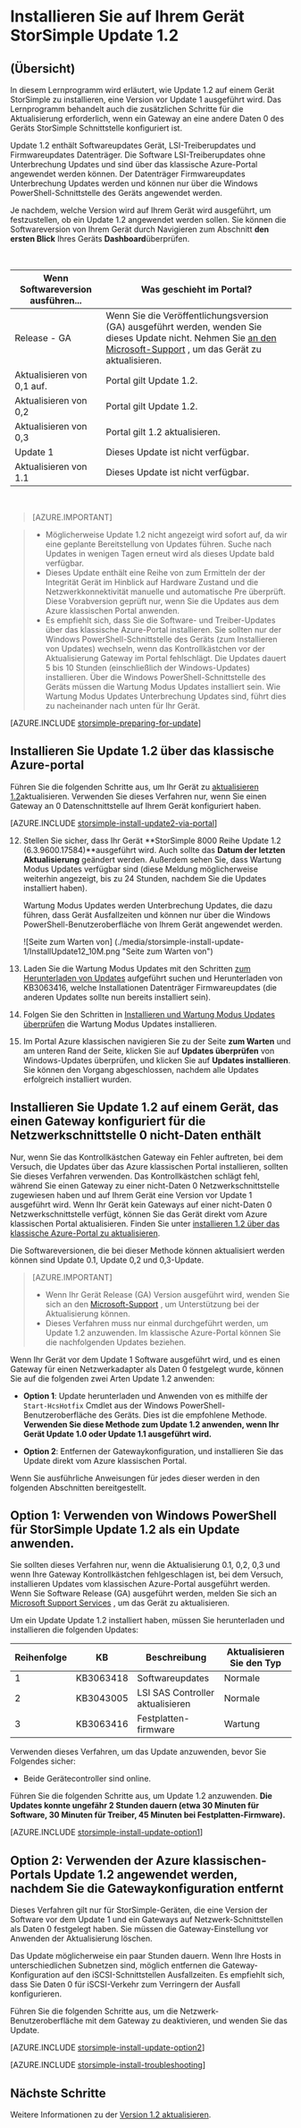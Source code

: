 <properties
   pageTitle="Installieren Sie Update 1.2 auf Ihrem Gerät StorSimple | Microsoft Azure"
   description="Erläutert, wie Sie StorSimple 8000 Reihe Update 1.2 auf Ihrem StorSimple 8000 Reihe Gerät zu installieren."
   services="storsimple"
   documentationCenter="NA"
   authors="alkohli"
   manager="carmonm"
   editor="" />
<tags
   ms.service="storsimple"
   ms.devlang="NA"
   ms.topic="article"
   ms.tgt_pltfrm="NA"
   ms.workload="TBD"
   ms.date="08/22/2016"
   ms.author="alkohli" />

# <a name="install-update-12-on-your-storsimple-device"></a>Installieren Sie auf Ihrem Gerät StorSimple Update 1.2

## <a name="overview"></a>(Übersicht)

In diesem Lernprogramm wird erläutert, wie Update 1.2 auf einem Gerät StorSimple zu installieren, eine Version vor Update 1 ausgeführt wird. Das Lernprogramm behandelt auch die zusätzlichen Schritte für die Aktualisierung erforderlich, wenn ein Gateway an eine andere Daten 0 des Geräts StorSimple Schnittstelle konfiguriert ist.

Update 1.2 enthält Softwareupdates Gerät, LSI-Treiberupdates und Firmwareupdates Datenträger. Die Software LSI-Treiberupdates ohne Unterbrechung Updates und sind über das klassische Azure-Portal angewendet werden können. Der Datenträger Firmwareupdates Unterbrechung Updates werden und können nur über die Windows PowerShell-Schnittstelle des Geräts angewendet werden.

Je nachdem, welche Version wird auf Ihrem Gerät wird ausgeführt, um festzustellen, ob ein Update 1.2 angewendet werden sollen. Sie können die Softwareversion von Ihrem Gerät durch Navigieren zum Abschnitt **den ersten Blick** Ihres Geräts **Dashboard**überprüfen.

</br>

| Wenn Softwareversion ausführen...   | Was geschieht im Portal?                              |
|---------------------------------|--------------------------------------------------------------|
| Release - GA                    | Wenn Sie die Veröffentlichungsversion (GA) ausgeführt werden, wenden Sie dieses Update nicht. Nehmen Sie [an den Microsoft-Support](storsimple-contact-microsoft-support.md) , um das Gerät zu aktualisieren.|
| Aktualisieren von 0,1 auf.                      | Portal gilt Update 1.2.                                |
| Aktualisieren von 0,2                      | Portal gilt Update 1.2.                                |
| Aktualisieren von 0,3                      | Portal gilt 1.2 aktualisieren.                                |
| Update 1                        | Dieses Update ist nicht verfügbar.                           |
| Aktualisieren von 1.1                      | Dieses Update ist nicht verfügbar.                           |

</br>

> [AZURE.IMPORTANT]

> -  Möglicherweise Update 1.2 nicht angezeigt wird sofort auf, da wir eine geplante Bereitstellung von Updates führen. Suche nach Updates in wenigen Tagen erneut wird als dieses Update bald verfügbar.
> - Dieses Update enthält eine Reihe von zum Ermitteln der der Integrität Gerät im Hinblick auf Hardware Zustand und die Netzwerkkonnektivität manuelle und automatische Pre überprüft. Diese Vorabversion geprüft nur, wenn Sie die Updates aus dem Azure klassischen Portal anwenden.
> - Es empfiehlt sich, dass Sie die Software- und Treiber-Updates über das klassische Azure-Portal installieren. Sie sollten nur der Windows PowerShell-Schnittstelle des Geräts (zum Installieren von Updates) wechseln, wenn das Kontrollkästchen vor der Aktualisierung Gateway im Portal fehlschlägt. Die Updates dauert 5 bis 10 Stunden (einschließlich der Windows-Updates) installieren. Über die Windows PowerShell-Schnittstelle des Geräts müssen die Wartung Modus Updates installiert sein. Wie Wartung Modus Updates Unterbrechung Updates sind, führt dies zu nacheinander nach unten für Ihr Gerät.

[AZURE.INCLUDE [storsimple-preparing-for-update](../../includes/storsimple-preparing-for-updates.md)]

## <a name="install-update-12-via-the-azure-classic-portal"></a>Installieren Sie Update 1.2 über das klassische Azure-portal

Führen Sie die folgenden Schritte aus, um Ihr Gerät zu [aktualisieren 1.2](storsimple-update1-release-notes.md)aktualisieren. Verwenden Sie dieses Verfahren nur, wenn Sie einen Gateway an 0 Datenschnittstelle auf Ihrem Gerät konfiguriert haben.

[AZURE.INCLUDE [storsimple-install-update2-via-portal](../../includes/storsimple-install-update2-via-portal.md)]

12. Stellen Sie sicher, dass Ihr Gerät **StorSimple 8000 Reihe Update 1.2 (6.3.9600.17584)**ausgeführt wird. Auch sollte das **Datum der letzten Aktualisierung** geändert werden. Außerdem sehen Sie, dass Wartung Modus Updates verfügbar sind (diese Meldung möglicherweise weiterhin angezeigt, bis zu 24 Stunden, nachdem Sie die Updates installiert haben).

    Wartung Modus Updates werden Unterbrechung Updates, die dazu führen, dass Gerät Ausfallzeiten und können nur über die Windows PowerShell-Benutzeroberfläche von Ihrem Gerät angewendet werden.

    ![Seite zum Warten von] (./media/storsimple-install-update-1/InstallUpdate12_10M.png "Seite zum Warten von")

13. Laden Sie die Wartung Modus Updates mit den Schritten [zum Herunterladen von Updates]( #to-download-hotfixes) aufgeführt suchen und Herunterladen von KB3063416, welche Installationen Datenträger Firmwareupdates (die anderen Updates sollte nun bereits installiert sein).

13. Folgen Sie den Schritten in [Installieren und Wartung Modus Updates überprüfen](#to-install-and-verify-maintenance-mode-hotfixes) die Wartung Modus Updates installieren.

14. Im Portal Azure klassischen navigieren Sie zu der Seite **zum Warten** und am unteren Rand der Seite, klicken Sie auf **Updates überprüfen** von Windows-Updates überprüfen, und klicken Sie auf **Updates installieren**. Sie können den Vorgang abgeschlossen, nachdem alle Updates erfolgreich installiert wurden.



## <a name="install-update-12-on-a-device-that-has-a-gateway-configured-for-a-non-data-0-network-interface"></a>Installieren Sie Update 1.2 auf einem Gerät, das einen Gateway konfiguriert für die Netzwerkschnittstelle 0 nicht-Daten enthält

Nur, wenn Sie das Kontrollkästchen Gateway ein Fehler auftreten, bei dem Versuch, die Updates über das Azure klassischen Portal installieren, sollten Sie dieses Verfahren verwenden. Das Kontrollkästchen schlägt fehl, während Sie einen Gateway zu einer nicht-Daten 0 Netzwerkschnittstelle zugewiesen haben und auf Ihrem Gerät eine Version vor Update 1 ausgeführt wird. Wenn Ihr Gerät kein Gateways auf einer nicht-Daten 0 Netzwerkschnittstelle verfügt, können Sie das Gerät direkt vom Azure klassischen Portal aktualisieren. Finden Sie unter [installieren 1.2 über das klassische Azure-Portal zu aktualisieren](#install-update-1.2-via-the-azure-classic-portal).

Die Softwareversionen, die bei dieser Methode können aktualisiert werden können sind Update 0.1, Update 0,2 und 0,3-Update.


> [AZURE.IMPORTANT]
>
> - Wenn Ihr Gerät Release (GA) Version ausgeführt wird, wenden Sie sich an den [Microsoft-Support](storsimple-contact-microsoft-support.md) , um Unterstützung bei der Aktualisierung können.
> - Dieses Verfahren muss nur einmal durchgeführt werden, um Update 1.2 anzuwenden. Im klassische Azure-Portal können Sie die nachfolgenden Updates beziehen.

Wenn Ihr Gerät vor dem Update 1 Software ausgeführt wird, und es einen Gateway für einen Netzwerkadapter als Daten 0 festgelegt wurde, können Sie auf die folgenden zwei Arten Update 1.2 anwenden:

- **Option 1**: Update herunterladen und Anwenden von es mithilfe der `Start-HcsHotfix` Cmdlet aus der Windows PowerShell-Benutzeroberfläche des Geräts. Dies ist die empfohlene Methode. **Verwenden Sie diese Methode zum Update 1.2 anwenden, wenn Ihr Gerät Update 1.0 oder Update 1.1 ausgeführt wird.**

- **Option 2**: Entfernen der Gatewaykonfiguration, und installieren Sie das Update direkt vom Azure klassischen Portal.


Wenn Sie ausführliche Anweisungen für jedes dieser werden in den folgenden Abschnitten bereitgestellt.

## <a name="option-1-use-windows-powershell-for-storsimple-to-apply-update-12-as-a-hotfix"></a>Option 1: Verwenden von Windows PowerShell für StorSimple Update 1.2 als ein Update anwenden.

Sie sollten dieses Verfahren nur, wenn die Aktualisierung 0.1, 0,2, 0,3 und wenn Ihre Gateway Kontrollkästchen fehlgeschlagen ist, bei dem Versuch, installieren Updates vom klassischen Azure-Portal ausgeführt werden. Wenn Sie Software Release (GA) ausgeführt werden, melden Sie sich an [Microsoft Support Services](storsimple-contact-microsoft-support.md) , um das Gerät zu aktualisieren.

Um ein Update Update 1.2 installiert haben, müssen Sie herunterladen und installieren die folgenden Updates:

| Reihenfolge  | KB        | Beschreibung             | Aktualisieren Sie den Typ  |
|--------|-----------|-------------------------|------------- |
| 1      | KB3063418 | Softwareupdates         |  Normale     |
| 2      | KB3043005 | LSI SAS Controller aktualisieren |  Normale     |
| 3      | KB3063416 | Festplatten-firmware           | Wartung  |

Verwenden dieses Verfahren, um das Update anzuwenden, bevor Sie Folgendes sicher:

- Beide Gerätecontroller sind online.

Führen Sie die folgenden Schritte aus, um Update 1.2 anzuwenden. **Die Updates konnte ungefähr 2 Stunden dauern (etwa 30 Minuten für Software, 30 Minuten für Treiber, 45 Minuten bei Festplatten-Firmware).**

[AZURE.INCLUDE [storsimple-install-update-option1](../../includes/storsimple-install-update-option1.md)]


## <a name="option-2-use-the-azure-classic-portal-to-apply-update-12-after-removing-the-gateway-configuration"></a>Option 2: Verwenden der Azure klassischen-Portals Update 1.2 angewendet werden, nachdem Sie die Gatewaykonfiguration entfernt

Dieses Verfahren gilt nur für StorSimple-Geräten, die eine Version der Software vor dem Update 1 und ein Gateways auf Netzwerk-Schnittstellen als Daten 0 festgelegt haben. Sie müssen die Gateway-Einstellung vor Anwenden der Aktualisierung löschen.

Das Update möglicherweise ein paar Stunden dauern. Wenn Ihre Hosts in unterschiedlichen Subnetzen sind, möglich entfernen die Gateway-Konfiguration auf den iSCSI-Schnittstellen Ausfallzeiten. Es empfiehlt sich, dass Sie Daten 0 für iSCSI-Verkehr zum Verringern der Ausfall konfigurieren.

Führen Sie die folgenden Schritte aus, um die Netzwerk-Benutzeroberfläche mit dem Gateway zu deaktivieren, und wenden Sie das Update.

[AZURE.INCLUDE [storsimple-install-update-option2](../../includes/storsimple-install-update-option2.md)]

[AZURE.INCLUDE [storsimple-install-troubleshooting](../../includes/storsimple-install-troubleshooting.md)]


## <a name="next-steps"></a>Nächste Schritte

Weitere Informationen zu der [Version 1.2 aktualisieren](storsimple-update1-release-notes.md).
